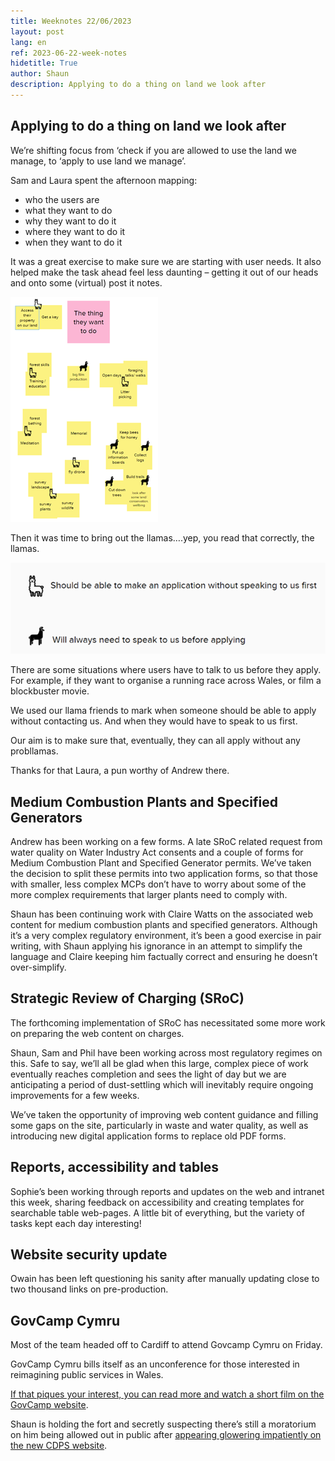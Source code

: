 ```yaml
---
title: Weeknotes 22/06/2023
layout: post
lang: en
ref: 2023-06-22-week-notes
hidetitle: True
author: Shaun 
description: Applying to do a thing on land we look after
---
```


## Applying to do a thing on land we look after
We’re shifting focus from ‘check if you are allowed to use the land we manage, to ‘apply to use land we manage’.
 
Sam and Laura spent the afternoon mapping:
+ who the users are
+ what they want to do
+ why they want to do it
+ where they want to do it
+ when they want to do it

It was a great exercise to make sure we are starting with user needs. It also helped make the task ahead feel less daunting – getting it out of our heads and onto some (virtual) post it notes.

 ![Alt Text](https://github.com/nrw-digital/week-notes/blob/9ad6859672b8c9153b9053c17965af592dc188f9/images/Llama22062023-2.png?raw=true)
 
Then it was time to bring out the llamas….yep, you read that correctly, the llamas.

![Alt Text](https://github.com/nrw-digital/week-notes/blob/9ad6859672b8c9153b9053c17965af592dc188f9/images/Llama22062023.png?raw=true)

There are some situations where users have to talk to us before they apply. For example, if they want to organise a running race across Wales, or film a blockbuster movie.

We used our llama friends to mark when someone should be able to apply without contacting us. And when they would have to speak to us first. 

Our aim is to make sure that, eventually, they can all apply without any probllamas.

Thanks for that Laura, a pun worthy of Andrew there.

## Medium Combustion Plants and Specified Generators

Andrew has been working on a few forms. A late SRoC related request from water quality on Water Industry Act consents and a couple of forms for Medium Combustion Plant and Specified Generator permits. We’ve taken the decision to split these permits into two application forms, so that those with smaller, less complex MCPs don’t have to worry about some of the more complex requirements that larger plants need to comply with.

Shaun has been continuing work with Claire Watts on the associated web content for medium combustion plants and specified generators. Although it’s a very complex regulatory environment, it’s been a good exercise in pair writing, with Shaun applying his ignorance in an attempt to simplify the language and Claire keeping him factually correct and ensuring he doesn’t over-simplify.

## Strategic Review of Charging (SRoC)
The forthcoming implementation of SRoC has necessitated some more work on preparing the web content on charges.

Shaun, Sam and Phil have been working across most regulatory regimes on this. Safe to say, we’ll all be glad when this large, complex piece of work eventually reaches completion and sees the light of day but we are anticipating a period of dust-settling which will inevitably require ongoing improvements for a few weeks.

We’ve taken the opportunity of improving web content guidance and filling some gaps on the site, particularly in waste and water quality, as well as introducing new digital application forms to replace old PDF forms.

## Reports, accessibility and tables
Sophie’s been working through reports and updates on the web and intranet this week, sharing feedback on accessibility and creating templates for searchable table web-pages.
A little bit of everything, but the variety of tasks kept each day interesting!

## Website security update
Owain has been left questioning his sanity after manually updating close to two thousand links on pre-production.

## GovCamp Cymru
Most of the team headed off to Cardiff to attend Govcamp Cymru on Friday.

GovCamp Cymru bills itself as an unconference for those interested in reimagining public services in Wales.

[If that piques your interest, you can read more and watch a short film on the GovCamp website](https://www.govcamp.cymru/).

Shaun is holding the fort and secretly suspecting there’s still a moratorium on him being allowed out in public after [appearing glowering impatiently on the new CDPS website](https://beta.cdps.wales/).
